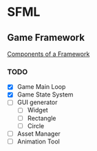 # SFML

## Game Framework
[Components of a Framework](componentsofframework)

### TODO
- [X] Game Main Loop
- [X] Game State System
- [ ] GUI generator
	- [ ] Widget
	- [ ] Rectangle
	- [ ] Circle
- [ ] Asset Manager
- [ ] Animation Tool

